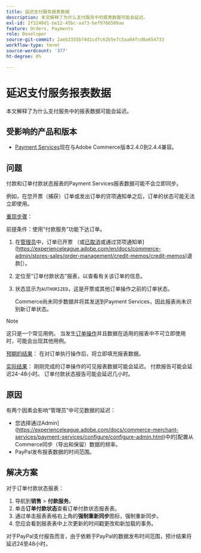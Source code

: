 ```yaml
---
title: 延迟支付服务报表数据
description: 本文解释了为什么支付服务中的报表数据可能会延迟。
exl-id: 2f3249d1-be12-45bc-aa73-bef9766509ae
feature: Orders, Payments
role: Developer
source-git-commit: 2aeb2355b74d1cdfc62b5e7c5aa04fcd0a654733
workflow-type: tm+mt
source-wordcount: '377'
ht-degree: 0%

---
```


# 延迟支付服务报表数据

本文解释了为什么支付服务中的报表数据可能会延迟。

## 受影响的产品和版本

* [Payment Services](https://marketplace.magento.com/magento-payment-services.html)现在与Adobe Commerce版本2.4.0到2.4.4兼容。

## 问题

付款和订单付款状态报表的Payment Services报表数据可能不会立即同步。

例如，在您开票（捕获）订单或发出订单的贷项通知单之后，订单的状态可能无法立即使用。

<u>重现步骤</u>：

前提条件：使用“付款服务”功能下达订单。

1. 在[管理员](https://experienceleague.adobe.com/en/docs/commerce-admin/start/admin/admin)中，订单已开票[](https://experienceleague.adobe.com/en/docs/commerce-admin/stores-sales/order-management/invoices#create-an-invoice) （或[已取消](https://experienceleague.adobe.com/en/docs/commerce-admin/stores-sales/point-of-purchase/assist/customer-account-create-order)或通过贷项通知单](https://experienceleague.adobe.com/en/docs/commerce-admin/stores-sales/order-management/credit-memos/credit-memos)退款[）。
1. 定位至“订单付款状态”报表，以查看有关该订单的信息。
1. 状态显示为`AUTHORIZED`，这是开票或其他订单操作之前的订单状态。

   Commerce尚未同步数据并将其发送到Payment Services，因此报表尚未识别新订单状态。

>[!NOTE]
>
>这只是一个常见用例。 当发生[订单操作](https://experienceleague.adobe.com/en/docs/commerce-admin/stores-sales/order-management/orders/orders#actions)并且数据在适用的报表中不可立即使用时，可能会出现其他用例。

<u>预期的结果</u>：
在对订单执行操作后，将立即填充报表数据。

<u>实际结果</u>：
刚刚完成的订单操作的可见报表数据可能会延迟。 付款报告可能会延迟24-48小时。 订单付款状态报告可能会延迟几小时。

## 原因

有两个因素会影响“管理员”中可见数据的延迟：

* 您选择通过Admin](https://experienceleague.adobe.com/docs/commerce-merchant-services/payment-services/configure/configure-admin.html)中的[配置从Commerce同步（导出和保留）数据的频率。
* PayPal发布报表数据的时间范围。

## 解决方案

对于订单付款状态报表：

1. 导航到&#x200B;**销售** > **付款服务**。
1. 单击&#x200B;**订单付款状态**&#x200B;查看订单付款状态报表表。
1. 通过单击报表表格右上角的&#x200B;**强制重新同步**&#x200B;图标，强制重新同步。
1. 您应会看到报表表中上次更新的时间戳更改和新加载的事务。

对于PayPal支付报告而言，由于依赖于PayPal的数据发布时间范围，预计结果将延迟24至48小时。
